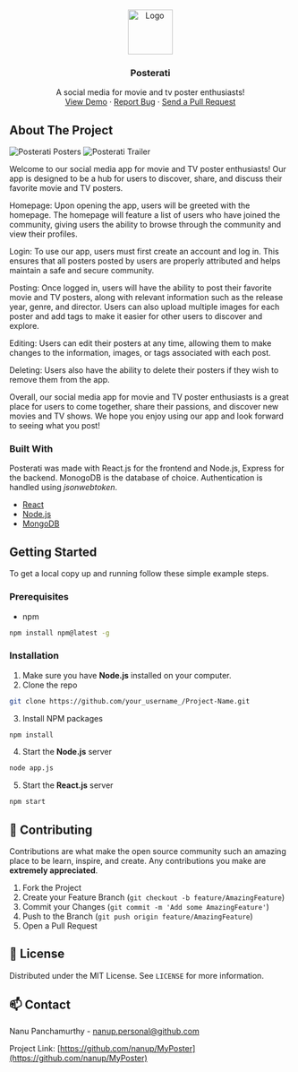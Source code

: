 <!-- PROJECT LOGO -->
<br />
<p align="center">
  <a href="https://github.com/nanup/MyPoster/">
    <img src="frontend\public\favicon.ico" alt="Logo" width="80" height="80">
  </a>

  <h3 align="center">Posterati</h3>

  <p align="center">
    A social media for movie and tv poster enthusiasts!
    <br />
    <a href="https://posterati.vercel.app/">View Demo</a>
    ·
    <a href="https://github.com/nanup/MyPoster/issues">Report Bug</a>
    ·
    <a href="https://github.com/nanup/MyPoster/pulls">Send a Pull Request</a>
  </p>
</p>

<!-- ABOUT THE PROJECT -->

## About The Project

<img src="https://github.com/nanup/MyPoster/blob/master/media/Posterati-posters.jpg?raw=true" alt="Posterati Posters">
<img src="https://github.com/nanup/MyPoster/blob/master/media/Posterati-trailer.jpg?raw=true" alt="Posterati Trailer">

Welcome to our social media app for movie and TV poster enthusiasts! Our app is designed to be a hub for users to discover, share, and discuss their favorite movie and TV posters.

Homepage:
Upon opening the app, users will be greeted with the homepage. The homepage will feature a list of users who have joined the community, giving users the ability to browse through the community and view their profiles.

Login:
To use our app, users must first create an account and log in. This ensures that all posters posted by users are properly attributed and helps maintain a safe and secure community.

Posting:
Once logged in, users will have the ability to post their favorite movie and TV posters, along with relevant information such as the release year, genre, and director. Users can also upload multiple images for each poster and add tags to make it easier for other users to discover and explore.

Editing:
Users can edit their posters at any time, allowing them to make changes to the information, images, or tags associated with each post.

Deleting:
Users also have the ability to delete their posters if they wish to remove them from the app.

Overall, our social media app for movie and TV poster enthusiasts is a great place for users to come together, share their passions, and discover new movies and TV shows. We hope you enjoy using our app and look forward to seeing what you post!

### Built With

Posterati was made with React.js for the frontend and Node.js, Express for the backend. MonogoDB is the database of choice. Authentication is handled using <i>jsonwebtoken</i>.

- [React](https://react.dev/)
- [Node.js](https://nodejs.org/en)
- [MongoDB](https://www.mongodb.com/)

<!-- GETTING STARTED -->

## Getting Started

To get a local copy up and running follow these simple example steps.

### Prerequisites

- npm

```sh
npm install npm@latest -g
```

### Installation

1. Make sure you have <b>Node.js</b> installed on your computer.
2. Clone the repo

```sh
git clone https://github.com/your_username_/Project-Name.git
```

3. Install NPM packages

```sh
npm install
```

4. Start the <b>Node.js</b> server

```sh
node app.js
```

5. Start the <b>React.js</b> server

```sh
npm start
```

<!-- CONTRIBUTING -->

## 🤝 Contributing

Contributions are what make the open source community such an amazing place to be learn, inspire, and create. Any contributions you make are **extremely appreciated**.

1. Fork the Project
2. Create your Feature Branch (`git checkout -b feature/AmazingFeature`)
3. Commit your Changes (`git commit -m 'Add some AmazingFeature'`)
4. Push to the Branch (`git push origin feature/AmazingFeature`)
5. Open a Pull Request

<!-- LICENSE -->

## 📝 License

Distributed under the MIT License. See `LICENSE` for more information.

<!-- CONTACT -->

## 📫 Contact

Nanu Panchamurthy - nanup.personal@github.com

Project Link: [https://github.com/nanup/MyPoster](https://github.com/nanup/MyPoster)
